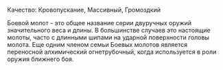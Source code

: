 Качество: Кровопускание, Массивный, Громоздкий

Боевой молот - это общее название серии двуручных оружий значительного веса и длины. В большинстве случаев это настоящие молоты, часто с длинными шипами на ударной поверхности головы молота. Еще одним членом семьи Боевых молотов является переносной алхимический огнетрубочный, когда используется в роли оружия ближнего боя.